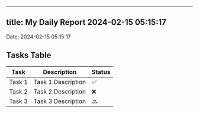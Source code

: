 
---
title: My Daily Report 2024-02-15 05:15:17
---

Date: 2024-02-15 05:15:17

## Tasks Table

| Task | Description | Status |
|------|-------------|--------|
| Task 1 | Task 1 Description | ✅ |
| Task 2 | Task 2 Description | ❌ |
| Task 3 | Task 3 Description | 🔜 |
